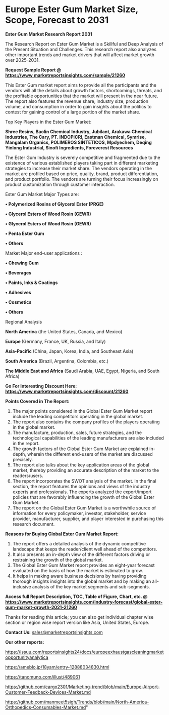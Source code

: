 # Europe Ester Gum Market Size, Scope, Forecast to 2031

<strong>Ester Gum Market Research Report 2031</strong>

The Research Report on Ester Gum Market is a Skillful and Deep Analysis of the Present Situation and Challenges. This research report also analyzes other important trends and market drivers that will affect market growth over 2025-2031.

<strong>Request Sample Report @ <a href=https://www.marketreportsinsights.com/sample/21260>https://www.marketreportsinsights.com/sample/21260</a></strong>

This Ester Gum market report aims to provide all the participants and the vendors will all the details about growth factors, shortcomings, threats, and the profitable opportunities that the market will present in the near future. The report also features the revenue share, industry size, production volume, and consumption in order to gain insights about the politics to contest for gaining control of a large portion of the market share.

Top Key Players in the Ester Gum Market:

<strong>Shree Resins, Baolin Chemical Industry, Jubilant, Arakawa Chemical Industries, The Cary, PT. INDOPICRI, Eastman Chemical, Symrise, Mangalam Organics, POLIMEROS SINTETICOS, Mpdyechem, Deqing Yinlong Industrial, Sinofi Ingredients, Foreverest Resources</strong>

The Ester Gum Industry is severely competitive and fragmented due to the existence of various established players taking part in different marketing strategies to increase their market share. The vendors operating in the market are profiled based on price, quality, brand, product differentiation, and product portfolio. The vendors are turning their focus increasingly on product customization through customer interaction.

Ester Gum Market Major Types are:

<strong>• Polymerized Rosins of Glycerol Ester (PRGE)

• Glycerol Esters of Wood Rosin (GEWR)

• Glycerol Esters of Wood Rosin (GEWR)

• Penta Ester Gum

• Others</strong>

Market Major end-user applications :

<strong>• Chewing Gum

• Beverages

• Paints, Inks & Coatings

• Adhesives

• Cosmetics

• Others</strong>

Regional Analysis

</u><strong><b>North America</b></strong> (the United States, Canada, and Mexico)

<strong><b>Europe </b></strong>(Germany, France, UK, Russia, and Italy)

<strong><b>Asia-Pacific</b></strong> (China, Japan, Korea, India, and Southeast Asia)

<strong><b>South America</b></strong> (Brazil, Argentina, Colombia, etc.)

<strong><b>The Middle East and Africa</b></strong> (Saudi Arabia, UAE, Egypt, Nigeria, and South Africa)

<strong>Go For Interesting Discount Here: <a href=https://www.marketreportsinsights.com/discount/21260>https://www.marketreportsinsights.com/discount/21260</a></strong>

<strong>Points Covered in The Report:</strong>
<ol>
  <li>The major points considered in the Global Ester Gum Market report include the leading competitors operating in the global market.</li>
  <li>The report also contains the company profiles of the players operating in the global market.</li>
  <li>The manufacture, production, sales, future strategies, and the technological capabilities of the leading manufacturers are also included in the report.</li>
  <li>The growth factors of the Global Ester Gum Market are explained in-depth, wherein the different end-users of the market are discussed precisely.</li>
  <li>The report also talks about the key application areas of the global market, thereby providing an accurate description of the market to the readers/users.</li>
  <li>The report incorporates the SWOT analysis of the market. In the final section, the report features the opinions and views of the industry experts and professionals. The experts analyzed the export/import policies that are favorably influencing the growth of the Global Ester Gum Market.</li>
  <li>The report on the Global Ester Gum Market is a worthwhile source of information for every policymaker, investor, stakeholder, service provider, manufacturer, supplier, and player interested in purchasing this research document.</li>
</ol>
<strong>Reasons for Buying Global Ester Gum Market Report:</strong>

<ol>
  <li>The report offers a detailed analysis of the dynamic competitive landscape that keeps the reader/client well ahead of the competitors.</li>
  <li>It also presents an in-depth view of the different factors driving or restraining the growth of the global market.</li>
  <li>The Global Ester Gum Market report provides an eight-year forecast evaluated on the basis of how the market is estimated to grow.</li>
  <li>It helps in making aware business decisions by having providing thorough insights insights into the global market and by making an all-inclusive analysis of the key market segments and sub-segments.</li>
</ol>
<strong>Access full Report Description, TOC, Table of Figure, Chart, etc. @ <a href=https://www.marketreportsinsights.com/industry-forecast/global-ester-gum-market-growth-2021-21260>https://www.marketreportsinsights.com/industry-forecast/global-ester-gum-market-growth-2021-21260</a></strong>


Thanks for reading this article; you can also get individual chapter wise section or region wise report version like Asia, United States, Europe.

<strong>Contact Us:</strong>
sales@marketreportsinsights.com

<strong>Our other reports:</strong>

<a href=https://issuu.com/reportsinsights24/docs/europeexhaustgascleaningmarketopportunityanalytica>https://issuu.com/reportsinsights24/docs/europeexhaustgascleaningmarketopportunityanalytica</a>

<a href=https://ameblo.jp/18yam/entry-12888034830.html>https://ameblo.jp/18yam/entry-12888034830.html</a>

<a href=https://tanomuno.com/illust/489061>https://tanomuno.com/illust/489061</a>

<a href=https://github.com/cargo2301/Marketing-trend/blob/main/Europe-Airport-Customer-Feedback-Devices-Market.md>https://github.com/cargo2301/Marketing-trend/blob/main/Europe-Airport-Customer-Feedback-Devices-Market.md</a>

<a href=https://github.com/manmeet5sigh/Trends/blob/main/North-America-Orthopedics-Consumables-Market.md>https://github.com/manmeet5sigh/Trends/blob/main/North-America-Orthopedics-Consumables-Market.md</a>"
